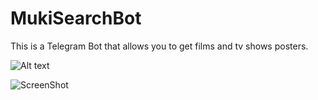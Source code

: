 # MukiSearchBot

This is a Telegram Bot that allows you to get films and tv shows posters.

![Alt text](/qrCodeTelegramBot.png?raw=true "Title")

![ScreenShot](/qrCodeTelegramBot.png)
